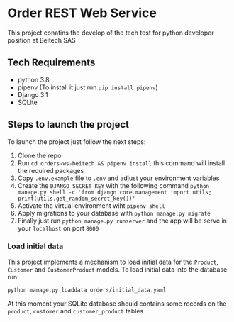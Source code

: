 # Order REST Web Service
This project conatins the develop of the tech test for python developer position at Beitech SAS
## Tech Requirements
* python 3.8
* pipenv (To install it just run `pip install pipenv`)
* Django 3.1
* SQLite
## Steps to launch the project
To launch the project just follow the next steps:
1. Clone the repo
2. Run `cd orders-ws-beitech && pipenv install` this command will install the required packages
3. Copy `.env.example` file to `.env` and adjust your environment variables
4. Create the `DJANGO_SECRET_KEY` with the following command `python manage.py shell -c 'from django.core.management import utils; print(utils.get_random_secret_key())'`
5. Activate the virtual environment wiht `pipenv shell`
6. Apply migrations to your database with `python manage.py migrate`
7. Finally just run `python manage.py runserver` and the app will be serve in your `localhost` on port `8000`
### Load initial data
This project implements a mechanism to load initial data for the `Product`, `Customer` and `CustomerProduct` models. To load initial data into the database run:
```bash
python manage.py loaddata orders/initial_data.yaml
```
At this moment your SQLite database should contains some records on the `product`, `customer` and `customer_product` tables


